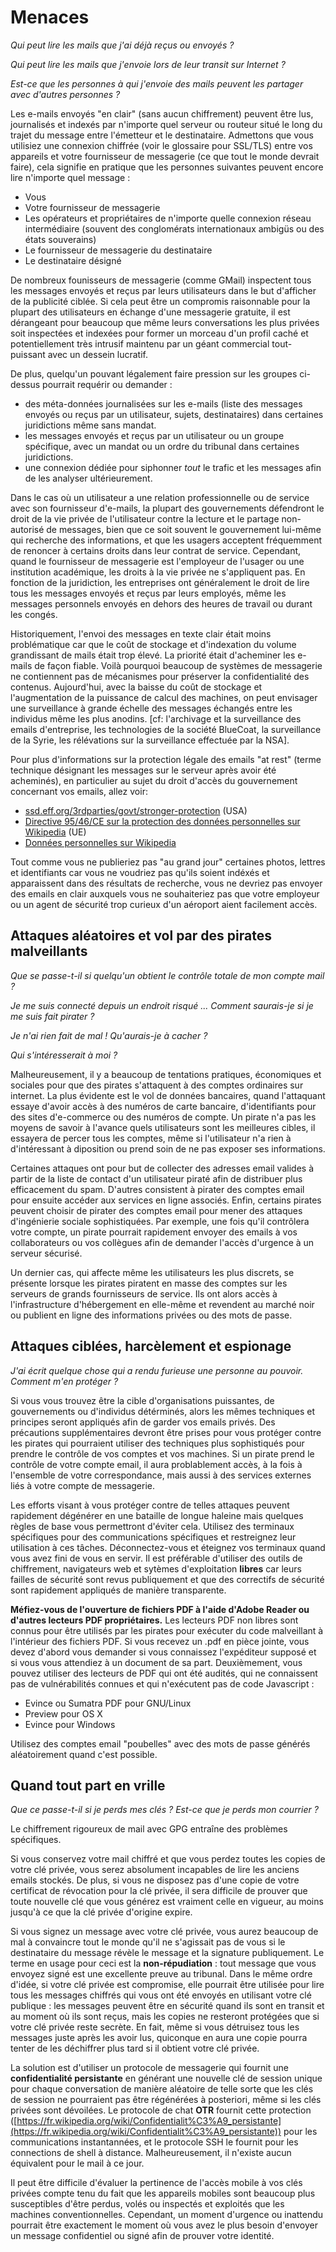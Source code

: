 Menaces
=======

*Qui peut lire les mails que j'ai déjà reçus ou envoyés ?*

*Qui peut lire les mails que j'envoie lors de leur transit sur Internet ?*

*Est-ce que les personnes à qui j'envoie des mails peuvent les partager avec d'autres personnes ?*

Les e-mails envoyés "en clair" (sans aucun chiffrement) peuvent être lus, journalisés et indexés par n'importe quel serveur ou routeur situé le long du trajet du message entre l'émetteur et le destinataire. Admettons que vous utilisiez une connexion chiffrée (voir le glossaire pour SSL/TLS) entre vos appareils et votre fournisseur de messagerie (ce que tout le monde devrait faire), cela signifie en pratique que les personnes suivantes peuvent encore lire n'importe quel message :
 
 - Vous
 - Votre fournisseur de messagerie
 - Les opérateurs et propriétaires de n'importe quelle connexion réseau intermédiaire (souvent des conglomérats internationaux ambigüs ou des états souverains)
 - Le fournisseur de messagerie du destinataire
 - Le destinataire désigné

De nombreux founisseurs de messagerie (comme GMail) inspectent tous les messages envoyés et reçus par leurs utilisateurs dans le but d'afficher de la publicité ciblée. Si cela peut être un compromis raisonnable pour la plupart des utilisateurs en échange d'une messagerie gratuite, il est dérangeant pour beaucoup que même leurs conversations les plus privées soit inspectées et indexées pour former un morceau d'un profil caché et potentiellement très intrusif maintenu par un géant commercial tout-puissant avec un dessein lucratif.

De plus, quelqu'un pouvant légalement faire pression sur les groupes ci-dessus pourrait requérir ou demander :

 - des méta-données journalisées sur les e-mails (liste des messages envoyés ou reçus par un utilisateur, sujets, destinataires) dans certaines juridictions même sans mandat.
 - les messages envoyés et reçus par un utilisateur ou un groupe spécifique, avec un mandat ou un ordre du tribunal dans certaines juridictions.
 - une connexion dédiée pour siphonner *tout* le trafic et les messages afin de les analyser ultérieurement.

Dans le cas où un utilisateur a une relation professionnelle ou de service avec son fournisseur d'e-mails, la plupart des gouvernements défendront le droit de la vie privée de l'utilisateur contre la lecture et le partage non-autorisé de messages, bien que ce soit souvent le gouvernement lui-même qui recherche des informations, et que les usagers acceptent fréquemment de renoncer à certains droits dans leur contrat de service. Cependant, quand le fournisseur de messagerie est l'employeur de l'usager ou une institution académique, les droits à la vie privée ne s'appliquent pas. En fonction de la juridiction, les entreprises ont généralement le droit de lire tous les messages envoyés et reçus par leurs employés, même les messages personnels envoyés en dehors des heures de travail ou durant les congés. 

Historiquement, l'envoi des messages en texte clair était moins problématique car que le coût de stockage et d'indexation du volume grandissant de mails était trop élevé. La priorité était d'acheminer les e-mails de façon fiable. Voilà pourquoi beaucoup de systèmes de messagerie ne contiennent pas de mécanismes pour préserver la confidentialité des contenus. 
Aujourd'hui, avec la baisse du coût de stockage et l'augmentation de la puissance de calcul des machines, on peut envisager une surveillance à grande échelle des messages échangés entre les individus même les plus anodins. [cf: l'archivage et la surveillance des emails d'entreprise, les technologies de la société BlueCoat, la surveillance de la Syrie, les rélévations sur la surveillance effectuée par la NSA].

Pour plus d'informations sur la protection légale des emails "at rest" (terme technique désignant les messages sur le serveur après avoir été acheminés), en particulier au sujet du droit d'accès du gouvernement concernant vos emails, allez voir:

 * [ssd.eff.org/3rdparties/govt/stronger-protection](https://ssd.eff.org/3rdparties/govt/stronger-protection) (USA)
 * [Directive 95/46/CE sur la protection des données personnelles sur Wikipedia](https://fr.wikipedia.org/wiki/Directive_95/46/CE_sur_la_protection_des_donn%C3%A9es_personnelles) (UE)
 * [Données personnelles sur Wikipedia](https://fr.wikipedia.org/wiki/Donn%C3%A9es_personnelles)

Tout comme vous ne publieriez pas "au grand jour" certaines photos, lettres et identifiants car vous ne voudriez pas qu'ils soient indéxés et apparaissent dans des résultats de recherche, vous ne devriez pas envoyer des emails en clair auxquels vous ne souhaiteriez pas que votre employeur ou un agent de sécurité trop curieux d'un aéroport aient facilement accès.


Attaques aléatoires et vol par des pirates malveillants
-------------------------------------------------------

*Que se passe-t-il si quelqu'un obtient le contrôle totale de mon compte mail ?*

*Je me suis connecté depuis un endroit risqué ... Comment saurais-je si je me suis fait pirater ?*

*Je n'ai rien fait de mal ! Qu'aurais-je à cacher ?*

*Qui s'intéresserait à moi ?*

Malheureusement, il y a beaucoup de tentations pratiques, économiques et sociales pour que des pirates s'attaquent à des comptes ordinaires sur internet. La plus évidente est le vol de données bancaires, quand l'attaquant essaye d'avoir accès à des numéros de carte bancaire, d'identifiants pour des sites d'e-commerce ou des numéros de compte. Un pirate n'a pas les moyens de savoir à l'avance quels utilisateurs sont les meilleures cibles, il essayera de percer tous les comptes, même si l'utilisateur n'a rien à d'intéressant à diposition ou prend soin de ne pas exposer ses informations.

Certaines attaques ont pour but de collecter des adresses email valides à partir de la liste de contact d'un utilisateur piraté afin de distribuer plus efficacement du spam. D'autres consistent à pirater des comptes email pour ensuite accéder aux services en ligne associés. Enfin, certains pirates peuvent choisir de pirater des comptes email pour mener des attaques d'ingénierie sociale sophistiquées. Par exemple, une fois qu'il contrôlera votre compte, un pirate pourrait rapidement envoyer des emails à vos collaborateurs ou vos collègues afin de demander l'accès d'urgence à un serveur sécurisé.

Un dernier cas, qui affecte même les utilisateurs les plus discrets, se présente lorsque les pirates piratent en masse des comptes sur les serveurs de grands fournisseurs de service. Ils ont alors accès à l'infrastructure d'hébergement en elle-même et revendent au marché noir ou publient en ligne des informations privées ou des mots de passe.


Attaques ciblées, harcèlement et espionage
------------------------------------------

*J'ai écrit quelque chose qui a rendu furieuse une personne au pouvoir. Comment m'en protéger ?*

Si vous vous trouvez être la cible d'organisations puissantes, de gouvernements ou d'individus détérminés, alors les mêmes techniques et principes seront appliqués afin de garder vos emails privés. Des précautions supplémentaires devront être prises pour vous protéger contre les pirates qui pourraient utiliser des techniques plus sophistiqués pour prendre le contrôle de vos comptes et vos machines. Si un pirate prend le contrôle de votre compte email, il aura problablement accès, à la fois à l'ensemble de votre correspondance, mais aussi à des services externes liés à votre compte de messagerie.

Les efforts visant à vous protéger contre de telles attaques peuvent rapidement dégénérer en une bataille de longue haleine mais quelques règles de base vous permettront d'éviter cela. Utilisez des terminaux spécifiques pour des communications spécifiques et restreignez leur utilisation à ces tâches. Déconnectez-vous et éteignez vos terminaux quand vous avez fini de vous en servir. Il est préférable d'utiliser des outils de chiffrement, navigateurs web et sytèmes d'exploitation **libres** car leurs failles de sécurité sont revus publiquement et que des correctifs de sécurité sont rapidement appliqués de manière transparente.


**Méfiez-vous de l'ouverture de fichiers PDF à l'aide d'Adobe Reader ou d'autres lecteurs PDF propriétaires.** Les lecteurs PDF non libres sont connus pour être utilisés par les pirates pour exécuter du code malveillant à l'intérieur des fichiers PDF. Si vous recevez un .pdf en pièce jointe, vous devez d'abord vous demander si vous connaissez l'expéditeur supposé et si vous vous attendiez à un document de sa part. Deuxièmement, vous pouvez utiliser des lecteurs de PDF qui ont été audités, qui ne connaissent pas de vulnérabilités connues et qui n'exécutent pas de code Javascript :

- Evince ou Sumatra PDF pour GNU/Linux
- Preview pour OS X
- Evince pour Windows

Utilisez des comptes email "poubelles" avec des mots de passe générés aléatoirement quand c'est possible.


Quand tout part en vrille
-------------------------

*Que ce passe-t-il si je perds mes clés ? Est-ce que je perds mon courrier ?*

Le chiffrement rigoureux de mail avec GPG entraîne des problèmes spécifiques.

Si vous conservez votre mail chiffré et que vous perdez toutes les copies de votre clé privée, vous serez absolument incapables de lire les anciens emails stockés. De plus, si vous ne disposez pas d'une copie de votre certificat de révocation pour la clé privée, il sera difficile de prouver que toute nouvelle clé que vous générez est vraiment celle en vigueur, au moins jusqu'à ce que la clé privée d'origine expire.

Si vous signez un message avec votre clé privée, vous aurez beaucoup de mal à convaincre tout le monde qu'il ne s'agissait pas de vous si le destinataire du message révèle le message et la signature publiquement. Le terme en usage pour ceci est la **non-répudiation** : tout message que vous envoyez signé est une excellente preuve au tribunal. Dans le même ordre d'idée, si votre clé privée est compromise, elle pourrait être utilisée pour lire tous les messages chiffrés qui vous ont été envoyés en utilisant votre clé publique : les messages peuvent être en sécurité quand ils sont en transit et au moment où ils sont reçus, mais les copies ne resteront protégées que si votre clé privée reste secrète. En fait, même si vous détruisez tous les messages juste après les avoir lus, quiconque en aura une copie pourra tenter de les déchiffrer plus tard si il obtient votre clé privée.

La solution est d'utiliser un protocole de messagerie qui fournit une **confidentialité persistante** en générant une nouvelle clé de session unique pour chaque conversation de manière aléatoire de telle sorte que les clés de session ne pourraient pas être régénérées à posteriori, même si les clés privées sont dévoilées. Le protocole de chat **OTR** fournit cette protection ([https://fr.wikipedia.org/wiki/Confidentialit%C3%A9_persistante](https://fr.wikipedia.org/wiki/Confidentialit%C3%A9_persistante)) pour les communications instantannées, et le protocole SSH le fournit pour les connections de shell à distance. Malheureusement, il n'existe aucun équivalent pour le mail à ce jour.

Il peut être difficile d'évaluer la pertinence de l'accès mobile à vos clés privées compte tenu du fait que les appareils mobiles sont beaucoup plus susceptibles d'être perdus, volés ou inspectés et exploités que les machines conventionnelles. Cependant, un moment d'urgence ou inattendu pourrait être exactement le moment où vous avez le plus besoin d'envoyer un message confidentiel ou signé afin de prouver votre identité.
